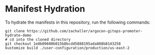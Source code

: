 # Manifest Hydration

To hydrate the manifests in this repository, run the following commands:

```shell
git clone https://github.com/zachaller/argocon-gitops-promoter-hydrate-demo
# cd into the cloned directory
git checkout 1e8b09600b015b8bcdd5888195ada888b8143258
kustomize build ./user-configuration/production/us-east-2
```

